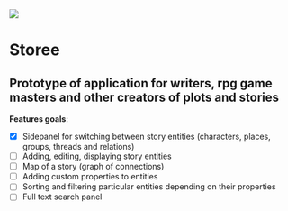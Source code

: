 <img src="https://i.imgur.com/MREVFNF.png" />

# Storee

## Prototype of application for writers, rpg game masters and other creators of plots and stories

<b>Features goals</b>:
- [x] Sidepanel for switching between story entities (characters, places, groups, threads and relations)
- [ ] Adding, editing, displaying story entities
- [ ] Map of a story (graph of connections)
- [ ] Adding custom properties to entities
- [ ] Sorting and filtering particular entities depending on their properties
- [ ] Full text search panel
